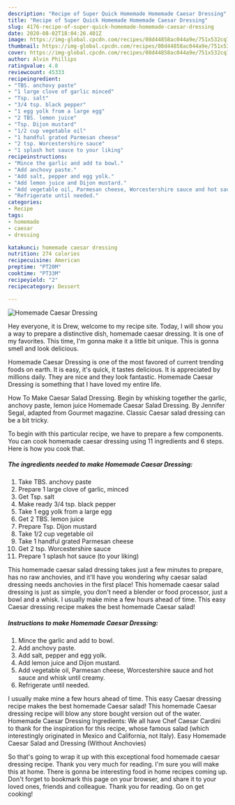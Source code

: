 ```yaml
---
description: "Recipe of Super Quick Homemade Homemade Caesar Dressing"
title: "Recipe of Super Quick Homemade Homemade Caesar Dressing"
slug: 4176-recipe-of-super-quick-homemade-homemade-caesar-dressing
date: 2020-08-02T18:04:26.401Z
image: https://img-global.cpcdn.com/recipes/08d44858ac044a9e/751x532cq70/homemade-caesar-dressing-recipe-main-photo.jpg
thumbnail: https://img-global.cpcdn.com/recipes/08d44858ac044a9e/751x532cq70/homemade-caesar-dressing-recipe-main-photo.jpg
cover: https://img-global.cpcdn.com/recipes/08d44858ac044a9e/751x532cq70/homemade-caesar-dressing-recipe-main-photo.jpg
author: Alvin Phillips
ratingvalue: 4.8
reviewcount: 45333
recipeingredient:
- "TBS. anchovy paste"
- "1 large clove of garlic minced"
- "Tsp. salt"
- "3/4 tsp. black pepper"
- "1 egg yolk from a large egg"
- "2 TBS. lemon juice"
- "Tsp. Dijon mustard"
- "1/2 cup vegetable oil"
- "1 handful grated Parmesan cheese"
- "2 tsp. Worcestershire sauce"
- "1 splash hot sauce to your liking"
recipeinstructions:
- "Mince the garlic and add to bowl."
- "Add anchovy paste."
- "Add salt, pepper and egg yolk."
- "Add lemon juice and Dijon mustard."
- "Add vegetable oil, Parmesan cheese, Worcestershire sauce and hot sauce and whisk until creamy."
- "Refrigerate until needed."
categories:
- Recipe
tags:
- homemade
- caesar
- dressing

katakunci: homemade caesar dressing 
nutrition: 274 calories
recipecuisine: American
preptime: "PT20M"
cooktime: "PT33M"
recipeyield: "2"
recipecategory: Dessert

---
```



![Homemade Caesar Dressing](https://img-global.cpcdn.com/recipes/08d44858ac044a9e/751x532cq70/homemade-caesar-dressing-recipe-main-photo.jpg)

Hey everyone, it is Drew, welcome to my recipe site. Today, I will show you a way to prepare a distinctive dish, homemade caesar dressing. It is one of my favorites. This time, I'm gonna make it a little bit unique. This is gonna smell and look delicious.

Homemade Caesar Dressing is one of the most favored of current trending foods on earth. It is easy, it's quick, it tastes delicious. It is appreciated by millions daily. They are nice and they look fantastic. Homemade Caesar Dressing is something that I have loved my entire life.

How To Make Caesar Salad Dressing. Begin by whisking together the garlic, anchovy paste, lemon juice Homemade Caesar Salad Dressing. By Jennifer Segal, adapted from Gourmet magazine. Classic Caesar salad dressing can be a bit tricky.


To begin with this particular recipe, we have to prepare a few components. You can cook homemade caesar dressing using 11 ingredients and 6 steps. Here is how you cook that.

<!--inarticleads1-->

##### The ingredients needed to make Homemade Caesar Dressing:

1. Take TBS. anchovy paste
1. Prepare 1 large clove of garlic, minced
1. Get Tsp. salt
1. Make ready 3/4 tsp. black pepper
1. Take 1 egg yolk from a large egg
1. Get 2 TBS. lemon juice
1. Prepare Tsp. Dijon mustard
1. Take 1/2 cup vegetable oil
1. Take 1 handful grated Parmesan cheese
1. Get 2 tsp. Worcestershire sauce
1. Prepare 1 splash hot sauce (to your liking)


This homemade caesar salad dressing takes just a few minutes to prepare, has no raw anchovies, and it&#39;ll have you wondering why caesar salad dressing needs anchovies in the first place! This homemade caesar salad dressing is just as simple, you don&#39;t need a blender or food processor, just a bowl and a whisk. I usually make mine a few hours ahead of time. This easy Caesar dressing recipe makes the best homemade Caesar salad! 

<!--inarticleads2-->

##### Instructions to make Homemade Caesar Dressing:

1. Mince the garlic and add to bowl.
1. Add anchovy paste.
1. Add salt, pepper and egg yolk.
1. Add lemon juice and Dijon mustard.
1. Add vegetable oil, Parmesan cheese, Worcestershire sauce and hot sauce and whisk until creamy.
1. Refrigerate until needed.


I usually make mine a few hours ahead of time. This easy Caesar dressing recipe makes the best homemade Caesar salad! This homemade Caesar dressing recipe will blow any store bought version out of the water. Homemade Caesar Dressing Ingredients: We all have Chef Caesar Cardini to thank for the inspiration for this recipe, whose famous salad (which interestingly originated in Mexico and California, not Italy). Easy Homemade Caesar Salad and Dressing (Without Anchovies) 

So that's going to wrap it up with this exceptional food homemade caesar dressing recipe. Thank you very much for reading. I'm sure you will make this at home. There is gonna be interesting food in home recipes coming up. Don't forget to bookmark this page on your browser, and share it to your loved ones, friends and colleague. Thank you for reading. Go on get cooking!
